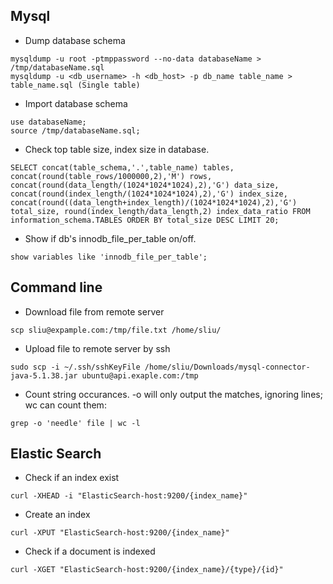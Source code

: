 

Mysql
-----


* Dump database schema
```
mysqldump -u root -ptmppassword --no-data databaseName > /tmp/databaseName.sql
mysqldump -u <db_username> -h <db_host> -p db_name table_name > table_name.sql (Single table)
```

* Import database schema
```
use databaseName;
source /tmp/databaseName.sql;
```
* Check top table size, index size in database.
```
SELECT concat(table_schema,'.',table_name) tables, concat(round(table_rows/1000000,2),'M') rows, concat(round(data_length/(1024*1024*1024),2),'G') data_size, concat(round(index_length/(1024*1024*1024),2),'G') index_size, concat(round((data_length+index_length)/(1024*1024*1024),2),'G') total_size, round(index_length/data_length,2) index_data_ratio FROM information_schema.TABLES ORDER BY total_size DESC LIMIT 20;

```
* Show if db's innodb_file_per_table on/off.
```
show variables like 'innodb_file_per_table';
```

Command line
------------

* Download file from remote server
```
scp sliu@expample.com:/tmp/file.txt /home/sliu/
```
* Upload file to remote server by ssh

```
sudo scp -i ~/.ssh/sshKeyFile /home/sliu/Downloads/mysql-connector-java-5.1.38.jar ubuntu@api.exaple.com:/tmp
```
* Count string occurances. -o will only output the matches, ignoring lines; wc can count them:
```
grep -o 'needle' file | wc -l
```

Elastic Search
--------------

* Check if an index exist
```
curl -XHEAD -i "ElasticSearch-host:9200/{index_name}"
```

* Create an index
```
curl -XPUT "ElasticSearch-host:9200/{index_name}"
```

* Check if a document is indexed
```
curl -XGET "ElasticSearch-host:9200/{index_name}/{type}/{id}"
```
